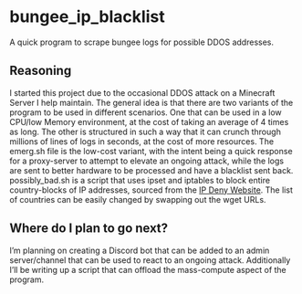 # bungee_ip_blacklist
A quick program to scrape bungee logs for possible DDOS addresses.

## Reasoning
I started this project due to the occasional DDOS attack on a Minecraft Server I help maintain. The general idea is that there are two variants of the program to be used in different scenarios.
One that can be used in a low CPU/low Memory environment, at the cost of taking an average of 4 times as long. The other is structured in such a way that it can crunch through millions of lines of logs in seconds, at the cost of more resources.
The emerg.sh file is the low-cost variant, with the intent being a quick response for a proxy-server to attempt to elevate an ongoing attack, while the logs are sent to better hardware to be processed and have a blacklist sent back.
possibly_bad.sh is a script that uses ipset and iptables to block entire country-blocks of IP addresses, sourced from the [IP Deny Website](https://www.ipdeny.com/ipblocks/). The list of countries can be easily changed by swapping out the wget URLs.

## Where do I plan to go next?
I’m planning on creating a Discord bot that can be added to an admin server/channel that can be used to react to an ongoing attack.
Additionally I’ll be writing up a script that can offload the mass-compute aspect of the program.
